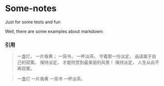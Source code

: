 # Some-notes
Just for some tests and fun

Well, there are some examples about markdown:

### 引用
> 一盏灯， 一片昏黄； 一简书， 一杯淡茶。 守着那一份淡定， 品读属于自己的寂寞。 保持淡定， 才能欣赏到最美丽的风景！ 保持淡定， 人生从此不再寂寞。

> 一盏灯
>一片昏黄
>一简书
>一杯淡茶。